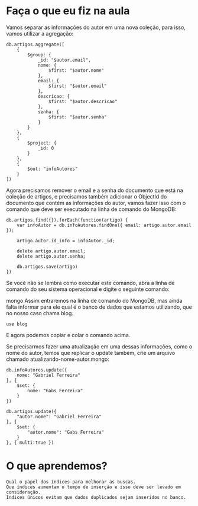 # Faça o que eu fiz na aula

Vamos separar as informações do autor em uma nova coleção, para isso, vamos utilizar a agregação:

    db.artigos.aggregate([
        {
            $group: {
                _id: "$autor.email",
                nome: {
                    $first: "$autor.nome"
                },
                email: {
                    $first: "$autor.email"
                },
                descricao: {
                    $first: "$autor.descricao"
                },
                senha: {
                    $first: "$autor.senha"
                }
            }
        },
        {
            $project: {
                _id: 0
            }
        },
        {
            $out: "infoAutores"
        }
    ])


Agora precisamos remover o email e a senha do documento que está na coleção de artigos, e precisamos também adicionar o ObjectId do documento que contém as informações do autor, vamos fazer isso com o comando que deve ser executado na linha de comando do MongoDB:

    db.artigos.find({}).forEach(function(artigo) {
        var infoAutor = db.infoAutores.findOne({ email: artigo.autor.email });

        artigo.autor.id_info = infoAutor._id;

        delete artigo.autor.email;
        delete artigo.autor.senha;

        db.artigos.save(artigo)
    })


Se você não se lembra como executar este comando, abra a linha de comando do seu sistema operacional e digite o seguinte comando:

mongo
Assim entraremos na linha de comando do MongoDB, mas ainda falta informar para ele qual é o banco de dados que estamos utilizando, que no nosso caso chama blog.

    use blog

E agora podemos copiar e colar o comando acima.

Se precisarmos fazer uma atualização em uma dessas informações, como o nome do autor, temos que replicar o update também, crie um arquivo chamado atualizando-nome-autor.mongo:

    db.infoAutores.update({
        nome: "Gabriel Ferreira"
    }, {
        $set: {
            nome: "Gabs Ferreira"
        }
    })

    db.artigos.update({
        "autor.nome": "Gabriel Ferreira"
    }, {
        $set: {
            "autor.nome": "Gabs Ferreira"
        }
    }, { multi:true })


# O que aprendemos?

    Qual o papel dos índices para melhorar as buscas.
    Que índices aumentam o tempo de inserção e isso deve ser levado em consideração.
    Índices únicos evitam que dados duplicados sejam inseridos no banco.